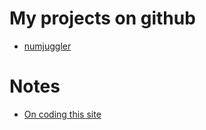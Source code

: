 ---
---

# My projects on github

* [numjuggler](https://github.com/travleev/numjuggler)

# Notes

* [On coding this site](README.md)
